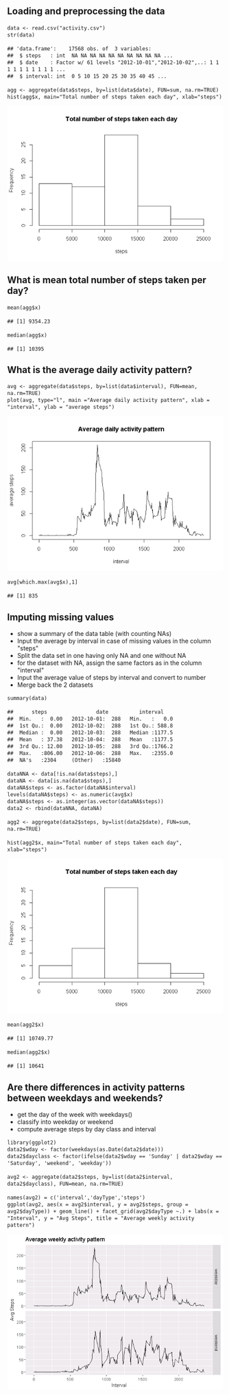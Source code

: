 Loading and preprocessing the data
----------------------------------

    data <- read.csv("activity.csv")
    str(data)

    ## 'data.frame':    17568 obs. of  3 variables:
    ##  $ steps   : int  NA NA NA NA NA NA NA NA NA NA ...
    ##  $ date    : Factor w/ 61 levels "2012-10-01","2012-10-02",..: 1 1 1 1 1 1 1 1 1 1 ...
    ##  $ interval: int  0 5 10 15 20 25 30 35 40 45 ...

    agg <- aggregate(data$steps, by=list(data$date), FUN=sum, na.rm=TRUE)
    hist(agg$x, main="Total number of steps taken each day", xlab="steps")

![](RepData_PeerA1_files/figure-markdown_strict/unnamed-chunk-1-1.png)

What is mean total number of steps taken per day?
-------------------------------------------------

    mean(agg$x)

    ## [1] 9354.23

    median(agg$x)

    ## [1] 10395

What is the average daily activity pattern?
-------------------------------------------

    avg <- aggregate(data$steps, by=list(data$interval), FUN=mean, na.rm=TRUE)
    plot(avg, type="l", main ="Average daily activity pattern", xlab = "interval", ylab = "average steps")

![](RepData_PeerA1_files/figure-markdown_strict/unnamed-chunk-3-1.png)

    avg[which.max(avg$x),1]

    ## [1] 835

Imputing missing values
-----------------------

-   show a summary of the data table (with counting NAs)
-   Input the average by interval in case of missing values in the
    column "steps"
-   Split the data set in one having only NA and one without NA
-   for the dataset with NA, assign the same factors as in the column
    "interval"
-   Input the average value of steps by interval and convert to number
-   Merge back the 2 datasets

<!-- -->

    summary(data)

    ##      steps                date          interval     
    ##  Min.   :  0.00   2012-10-01:  288   Min.   :   0.0  
    ##  1st Qu.:  0.00   2012-10-02:  288   1st Qu.: 588.8  
    ##  Median :  0.00   2012-10-03:  288   Median :1177.5  
    ##  Mean   : 37.38   2012-10-04:  288   Mean   :1177.5  
    ##  3rd Qu.: 12.00   2012-10-05:  288   3rd Qu.:1766.2  
    ##  Max.   :806.00   2012-10-06:  288   Max.   :2355.0  
    ##  NA's   :2304     (Other)   :15840

    dataNNA <- data[!is.na(data$steps),]
    dataNA <- data[is.na(data$steps),]
    dataNA$steps <- as.factor(dataNA$interval)
    levels(dataNA$steps) <- as.numeric(avg$x)
    dataNA$steps <- as.integer(as.vector(dataNA$steps))
    data2 <- rbind(dataNNA, dataNA)

    agg2 <- aggregate(data2$steps, by=list(data2$date), FUN=sum, na.rm=TRUE)

    hist(agg2$x, main="Total number of steps taken each day", xlab="steps")

![](RepData_PeerA1_files/figure-markdown_strict/unnamed-chunk-4-1.png)

    mean(agg2$x)

    ## [1] 10749.77

    median(agg2$x)

    ## [1] 10641

Are there differences in activity patterns between weekdays and weekends?
-------------------------------------------------------------------------

-   get the day of the week with weekdays()
-   classify into weekday or weekend
-   compute average steps by day class and interval

<!-- -->

    library(ggplot2)
    data2$wday <- factor(weekdays(as.Date(data2$date)))
    data2$dayclass <- factor(ifelse(data2$wday == 'Sunday' | data2$wday == 'Saturday', 'weekend', 'weekday'))

    avg2 <- aggregate(data2$steps, by=list(data2$interval, data2$dayclass), FUN=mean, na.rm=TRUE)

    names(avg2) = c('interval','dayType','steps')
    ggplot(avg2, aes(x = avg2$interval, y = avg2$steps, group = avg2$dayType)) + geom_line() + facet_grid(avg2$dayType ~.) + labs(x = "Interval", y = "Avg Steps", title = "Average weekly activity pattern")

![](RepData_PeerA1_files/figure-markdown_strict/unnamed-chunk-5-1.png)
